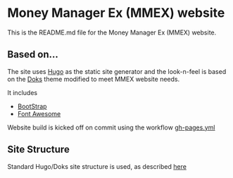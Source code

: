 # Money Manager Ex (MMEX) website

This is the README.md file for the Money Manager Ex (MMEX) website.

## Based on…

The site uses [Hugo](https://gohugo.io/) as the static site generator and the look-n-feel is based on the [Doks](https://getdoks.org/docs/prologue/introduction/) theme modified to meet MMEX website needs.

It includes

- [BootStrap](https://github.com/twbs/bootstrap)
- [Font Awesome](https://github.com/FortAwesome/Font-Awesome)

Website build is kicked off on commit using the workflow [gh-pages.yml](https://github.com/moneymanagerex/moneymanagerex.github.io/blob/main/.github/workflows/gh-pages.yml)

## Site Structure

Standard Hugo/Doks site structure is used, as described [here](https://getdoks.org/docs/guides/project-structure/)
